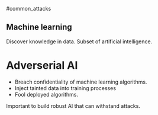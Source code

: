 #common_attacks 

## Machine learning
Discover knowledge in data. Subset of artificial intelligence.

# Adverserial AI
- Breach confidentiality of machine learning algorithms.
- Inject tainted data into training processes
- Fool deployed algorithms.


Important to build robust AI that can withstand attacks.